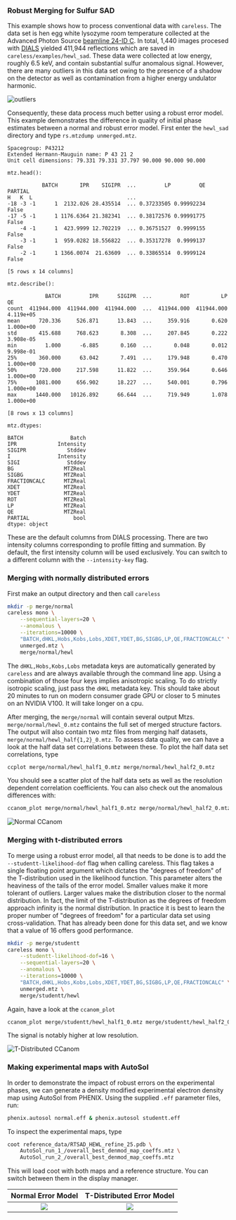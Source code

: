 ### Robust Merging for Sulfur SAD
This example shows how to process conventional data with `careless`. 
The data set is hen egg white lysozyme room temperature collected at the Advanced Photon Source [beamline 24-ID C](https://necat.chem.cornell.edu/newsite/technical-specifications-24-id-c-beamline).
In total, 1,440 images procesed with [DIALS](https://dials.github.io/) yielded 411,944 reflections which are saved in `careless/examples/hewl_sad`.
These data were collected at low energy, roughly 6.5 keV, and contain substantial sulfur anomalous signal. 
However, there are many outliers in this data set owing to the presence of a shadow on the detector as well as contamination from a higher energy undulator harmonic.

![outliers](images/hewl_image.png)

Consequently, these data process much better using a robust error model. 
This example demonstrates the difference in quality of initial phase estimates between a normal and robust error model. 
First enter the `hewl_sad` directory and type `rs.mtzdump unmerged.mtz`.

```
Spacegroup: P43212
Extended Hermann-Mauguin name: P 43 21 2
Unit cell dimensions: 79.331 79.331 37.797 90.000 90.000 90.000

mtz.head():

           BATCH       IPR    SIGIPR  ...         LP         QE  PARTIAL
H   K  L                              ...                               
-18 -3 -1      1  2132.026 28.435514  ... 0.37233505 0.99992234    False
-17 -5 -1      1 1176.6364 21.382341  ... 0.38172576 0.99991775    False
    -4 -1      1  423.9999 12.702219  ... 0.36751527  0.9999155    False
    -3 -1      1  959.0282 18.556822  ... 0.35317278  0.9999137    False
    -2 -1      1 1366.0074  21.63609  ... 0.33865514  0.9999124    False

[5 rows x 14 columns]

mtz.describe():

            BATCH         IPR      SIGIPR  ...         ROT          LP         QE
count  411944.000  411944.000  411944.000  ...  411944.000  411944.000  4.119e+05
mean      720.336     526.871      13.843  ...     359.916       0.620  1.000e+00
std       415.688     768.623       8.308  ...     207.845       0.222  3.908e-05
min         1.000      -6.885       0.160  ...       0.048       0.012  9.998e-01
25%       360.000      63.042       7.491  ...     179.948       0.470  1.000e+00
50%       720.000     217.598      11.822  ...     359.964       0.646  1.000e+00
75%      1081.000     656.902      18.227  ...     540.001       0.796  1.000e+00
max      1440.000   10126.892      66.644  ...     719.949       1.078  1.000e+00

[8 rows x 13 columns]

mtz.dtypes:

BATCH               Batch
IPR             Intensity
SIGIPR             Stddev
I               Intensity
SIGI               Stddev
BG                MTZReal
SIGBG             MTZReal
FRACTIONCALC      MTZReal
XDET              MTZReal
YDET              MTZReal
ROT               MTZReal
LP                MTZReal
QE                MTZReal
PARTIAL              bool
dtype: object
```

These are the default columns from DIALS processing.
There are two intensity columns corresponding to profile fitting and summation. 
By default, the first intensity column will be used exclusively. 
You can switch to a different column with the `--intensity-key` flag. 

### Merging with normally distributed errors
First make an output directory and then call `careless`

```bash
mkdir -p merge/normal
careless mono \
    --sequential-layers=20 \
    --anomalous \
    --iterations=10000 \
    "BATCH,dHKL,Hobs,Kobs,Lobs,XDET,YDET,BG,SIGBG,LP,QE,FRACTIONCALC" \
    unmerged.mtz \
    merge/normal/hewl
```

The `dHKL,Hobs,Kobs,Lobs` metadata keys are automatically generated by `careless` and are always available through the command line app. 
Using a combination of those four keys implies anisotropic scaling. 
To do strictly isotropic scaling, just pass the `dHKL` metadata key.
This should take about 20 minutes to run on modern consumer grade GPU or closer to 5 minutes on an NVIDIA V100.
It will take longer on a cpu. 

After merging, the `merge/normal` will contain several output Mtzs. 
`merge/normal/hewl_0.mtz` contains the full set of merged structure factors. 
The output will also contain two mtz files from merging half datasets, `merge/normal/hewl_half{1,2}_0.mtz`.
To assess data quality, we can have a look at the half data set correlations between these. 
To plot the half data set correlations, type

```bash
ccplot merge/normal/hewl_half1_0.mtz merge/normal/hewl_half2_0.mtz
```

You should see a scatter plot of the half data sets as well as the resolution dependent correlation coefficients.
You can also check out the anomalous differences with:

```bash
ccanom_plot merge/normal/hewl_half1_0.mtz merge/normal/hewl_half2_0.mtz
```

![Normal CCanom](images/normal_ccanom.png)

### Merging with t-distributed errors
To merge using a robust error model, all that needs to be done is to add the `--studentt-likelihood-dof` flag when calling careless.
This flag takes a single floating point argument which dictates the "degrees of freedom" of the T-distribution used in the likelihood function. 
This parameter alters the heaviness of the tails of the error model. 
Smaller values make it more tolerant of outliers. 
Larger values make the distribution closer to the normal distribution.
In fact, the limit of the T-distribution as the degrees of freedom approach infinity is the normal distribution.
In practice it is best to learn the proper number of "degrees of freedom" for a particular data set using cross-validation.
That has already been done for this data set, and we know that a value of 16 offers good performance.

```bash
mkdir -p merge/studentt
careless mono \
    --studentt-likelihood-dof=16 \
    --sequential-layers=20 \
    --anomalous \
    --iterations=10000 \
    "BATCH,dHKL,Hobs,Kobs,Lobs,XDET,YDET,BG,SIGBG,LP,QE,FRACTIONCALC" \
    unmerged.mtz \
    merge/studentt/hewl
```

Again, have a look at the `ccanom_plot`
```bash
ccanom_plot merge/studentt/hewl_half1_0.mtz merge/studentt/hewl_half2_0.mtz
```

The signal is notably higher at low resolution. 

![T-Distributed CCanom](images/studentt_ccanom.png)



### Making experimental maps with AutoSol
In order to demonstrate the impact of robust errors on the experimental phases, we can generate a density modified experimental electron density map using AutoSol from PHENIX.
Using the supplied `.eff` parameter files, run:

```bash
phenix.autosol normal.eff & phenix.autosol studentt.eff
```

To inspect the experimental maps, type

```bash
coot reference_data/RTSAD_HEWL_refine_25.pdb \
    AutoSol_run_1_/overall_best_denmod_map_coeffs.mtz \
    AutoSol_run_2_/overall_best_denmod_map_coeffs.mtz
```

This will load coot with both maps and a reference structure. 
You can switch between them in the display manager. 

Normal Error Model | T-Distributed Error Model
:--------------------------:|:--------------------------:
![](images/hewl_normal.png) | ![](images/hewl_studentt.png) 


